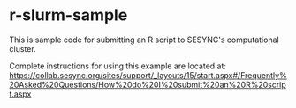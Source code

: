 r-slurm-sample
==============

This is sample code for submitting an R script to SESYNC's computational cluster. 

Complete instructions for using this example are located at:
https://collab.sesync.org/sites/support/_layouts/15/start.aspx#/Frequently%20Asked%20Questions/How%20do%20I%20submit%20an%20R%20script.aspx
